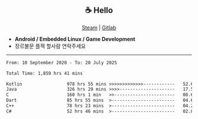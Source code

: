 <h2 align="center"> ☕ Hello </h2>

<p align="center">
  <a href="https://steamcommunity.com/id/Niforances/">Steam</a> |
  <a href="https://gitlab.com/niforances">Gitlab</a>
</p>

 - **Android / Embedded Linux / Game Development**
 - 장르불문 플젝 할사람 연락주세요

------

<!--START_SECTION:waka-->

```txt
From: 10 September 2020 - To: 20 July 2025

Total Time: 1,859 hrs 41 mins

Kotlin                 978 hrs 55 mins >>>>>>>>>>>>>------------   52.64 %
Java                   326 hrs 29 mins >>>>---------------------   17.56 %
C                      160 hrs 1 min   >>-----------------------   08.60 %
Dart                   85 hrs 55 mins  >------------------------   04.62 %
C++                    78 hrs 23 mins  >------------------------   04.22 %
C#                     52 hrs 46 mins  >------------------------   02.84 %
```

<!--END_SECTION:waka-->
